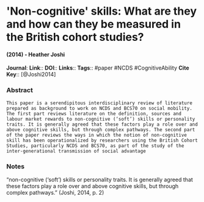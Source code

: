 # 'Non-cognitive' skills: What are they and how can they be measured in the British cohort studies?
#### (2014) - Heather Joshi
**Journal**: 
**Link**:: 
**DOI**:: 
**Links**:: 
**Tags**:: #paper #NCDS #CognitiveAbility 
**Cite Key**:: [@Joshi2014]

### Abstract

```
This paper is a serendipitous interdisciplinary review of literature prepared as background to work on NCDS and BCS70 on social mobility. The first part reviews literature on the definition, sources and labour market rewards to non-cognitive (‘soft’) skills or personality traits. It is generally agreed that these factors play a role over and above cognitive skills, but through complex pathways. The second part of the paper reviews the ways in which the notion of non-cognitive skill has been operationalized by researchers using the British Cohort Studies, particularly NCDS and BCS70, as part of the study of the inter-generational transmission of social advantage
```

### Notes

“non-cognitive (‘soft’) skills or personality traits. It is generally agreed that these factors play a role over and above cognitive skills, but through complex pathways.” (Joshi, 2014, p. 2)